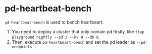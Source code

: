 # pd-heartbeat-bench

`pd-heartbeat-bench` is used to bench heartbeart.

1. You need to deploy a cluster that only contain pd firstly, like `tiup playground nightly --pd 3 --kv 0 --db 0`.
2. Then, execute `pd-heartbeart-bench` and set the pd leader as `--pd-endpoints` 